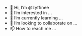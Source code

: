 - 👋 Hi, I’m @zytfinee
- 👀 I’m interested in ...
- 🌱 I’m currently learning ...
- 💞️ I’m looking to collaborate on ...
- 📫 How to reach me ...

<!---
zytfinee/zytfinee is a ✨ special ✨ repository because its `README.md` (this file) appears on your GitHub profile.
You can click the Preview link to take a look at your changes.
--->
